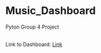 # Music_Dashboard
 Pyton Group 4 Project

 <br> Link to Dashboard: [Link](https://ewatrocha-music-dashboard-dashboard-app-qalq5q.streamlit.app/)
